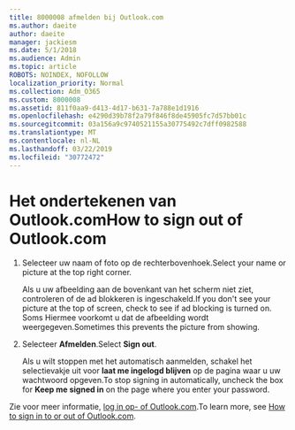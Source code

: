 ```yaml
---
title: 8000008 afmelden bij Outlook.com
ms.author: daeite
author: daeite
manager: jackiesm
ms.date: 5/1/2018
ms.audience: Admin
ms.topic: article
ROBOTS: NOINDEX, NOFOLLOW
localization_priority: Normal
ms.collection: Adm_O365
ms.custom: 8000008
ms.assetid: 811f0aa9-d413-4d17-b631-7a788e1d1916
ms.openlocfilehash: e4290d39b78f2a79f846f8de45905fc7d57bb01c
ms.sourcegitcommit: 03a156a9c9740521155a30775492c7dff0982588
ms.translationtype: MT
ms.contentlocale: nl-NL
ms.lasthandoff: 03/22/2019
ms.locfileid: "30772472"
---
```

# <a name="how-to-sign-out-of-outlookcom"></a><span data-ttu-id="b8886-102">Het ondertekenen van Outlook.com</span><span class="sxs-lookup"><span data-stu-id="b8886-102">How to sign out of Outlook.com</span></span>

1. <span data-ttu-id="b8886-103">Selecteer uw naam of foto op de rechterbovenhoek.</span><span class="sxs-lookup"><span data-stu-id="b8886-103">Select your name or picture at the top right corner.</span></span>
    
    <span data-ttu-id="b8886-104">Als u uw afbeelding aan de bovenkant van het scherm niet ziet, controleren of de ad blokkeren is ingeschakeld.</span><span class="sxs-lookup"><span data-stu-id="b8886-104">If you don't see your picture at the top of screen, check to see if ad blocking is turned on.</span></span> <span data-ttu-id="b8886-105">Soms Hiermee voorkomt u dat de afbeelding wordt weergegeven.</span><span class="sxs-lookup"><span data-stu-id="b8886-105">Sometimes this prevents the picture from showing.</span></span>
    
2. <span data-ttu-id="b8886-106">Selecteer **Afmelden**.</span><span class="sxs-lookup"><span data-stu-id="b8886-106">Select **Sign out**.</span></span> 
    
    <span data-ttu-id="b8886-107">Als u wilt stoppen met het automatisch aanmelden, schakel het selectievakje uit voor **laat me ingelogd blijven** op de pagina waar u uw wachtwoord opgeven.</span><span class="sxs-lookup"><span data-stu-id="b8886-107">To stop signing in automatically, uncheck the box for **Keep me signed in** on the page where you enter your password.</span></span> 
    
<span data-ttu-id="b8886-108">Zie voor meer informatie, [log in op- of Outlook.com](https://go.microsoft.com/fwlink/p/?linkid=873113).</span><span class="sxs-lookup"><span data-stu-id="b8886-108">To learn more, see [How to sign in to or out of Outlook.com](https://go.microsoft.com/fwlink/p/?linkid=873113).</span></span>
  


